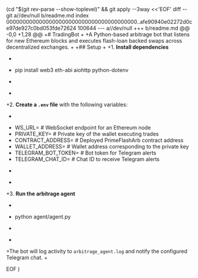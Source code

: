  (cd "$(git rev-parse --show-toplevel)" && git apply --3way <<'EOF' 
diff --git a//dev/null b/readme.md
index 0000000000000000000000000000000000000000..afe90940e02272d0ce97de927c0bd053fde72624 100644
--- a//dev/null
+++ b/readme.md
@@ -0,0 +1,28 @@
+# TradingBot
+
+A Python-based arbitrage bot that listens for new Ethereum blocks and executes flash-loan backed swaps across decentralized exchanges.
+
+## Setup
+
+1. **Install dependencies**
+   ```bash
+   pip install web3 eth-abi aiohttp python-dotenv
+   ```
+
+2. **Create a `.env` file** with the following variables:
+   ```text
+   WS_URL= # WebSocket endpoint for an Ethereum node
+   PRIVATE_KEY= # Private key of the wallet executing trades
+   CONTRACT_ADDRESS= # Deployed PrimeFlashArb contract address
+   WALLET_ADDRESS= # Wallet address corresponding to the private key
+   TELEGRAM_BOT_TOKEN= # Bot token for Telegram alerts
+   TELEGRAM_CHAT_ID= # Chat ID to receive Telegram alerts
+   ```
+
+3. **Run the arbitrage agent**
+   ```bash
+   python agent/agent.py
+   ```
+
+The bot will log activity to `arbitrage_agent.log` and notify the configured Telegram chat.
+
 
EOF
)